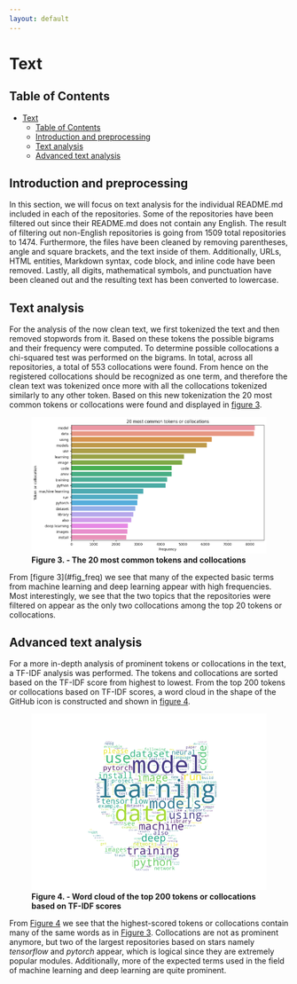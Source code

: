 ```yaml
---
layout: default
---
```


# Text

## Table of Contents

- [Text](#text)
  - [Table of Contents](#table-of-contents)
  - [Introduction and preprocessing](#introduction-and-preprocessing)
  - [Text analysis](#text-analysis)
  - [Advanced text analysis](#advanced-text-analysis)

## Introduction and preprocessing
In this section, we will focus on text analysis for the individual README.md included in each of the repositories. Some of the repositories have been filtered out since their README.md does not contain any English. The result of filtering out non-English repositories is going from 1509 total repositories to 1474. Furthermore, the files have been cleaned by removing parentheses, angle and square brackets, and the text inside of them. Additionally, URLs, HTML entities, Markdown syntax, code block, and inline code have been removed. Lastly, all digits, mathematical symbols, and punctuation have been cleaned out and the resulting text has been converted to lowercase.

## Text analysis
For the analysis of the now clean text, we first tokenized the text and then removed stopwords from it. Based on these tokens the possible bigrams and their frequency were computed. To determine possible collocations a chi-squared test was performed on the bigrams. In total, across all repositories, a total of 553 collocations were found. From hence on the registered collocations should be recognized as one term, and therefore the clean text was tokenized once more with all the collocations tokenized similarly to any other token. Based on this new tokenization the 20 most common tokens or collocations were found and displayed in [figure 3](#fig_freq).
<figure id="fig_freq">
    <img src="assets/images/token_collo_freq_transparent.png" alt="token_collo_freq" style="border: none; background: transparent;">
    <figcaption><strong>Figure 3. - The 20 most common tokens and collocations</strong></figcaption>
</figure>
From [figure 3](#fig_freq) we see that many of the expected basic terms from machine learning and deep learning appear with high frequencies. Most interestingly, we see that the two topics that the repositories were filtered on appear as the only two collocations among the top 20 tokens or collocations.

## Advanced text analysis
For a more in-depth analysis of prominent tokens or collocations in the text, a TF-IDF analysis was performed. The tokens and collocations are sorted based on the TF-IDF score from highest to lowest. From the top 200 tokens or collocations based on TF-IDF scores, a word cloud in the shape of the GitHub icon is constructed and shown in [figure 4](#fig_wordcloud).

<figure id="fig_wordcloud">
    <img src="assets/images/wordcloud_github_transparent.png" alt="wordcloud_github" style="border: none; background: transparent;" width="1800">
    <figcaption><strong>Figure 4. - Word cloud of the top 200 tokens or collocations based on TF-IDF scores</strong></figcaption>
</figure>

From [Figure 4](#fig_wordcloud) we see that the highest-scored tokens or collocations contain many of the same words as in [Figure 3](#fig_freq). Collocations are not as prominent anymore, but two of the largest repositories based on stars namely _tensorflow_ and _pytorch_ appear, which is logical since they are extremely popular modules. Additionally, more of the expected terms used in the field of machine learning and deep learning are quite prominent.
